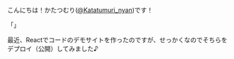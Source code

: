 #

こんにちは！かたつむり([@Katatumuri_nyan](https://twitter.com/Katatumuri_nyan))です！

「」

最近、Reactでコードのデモサイトを作ったのですが、せっかくなのでそちらをデプロイ（公開）してみました♪
